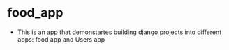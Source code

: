 # food_app
* This is an app that demonstartes building django projects into different apps: food app and Users app
